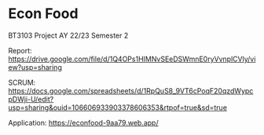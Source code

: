 # Econ Food
BT3103 Project AY 22/23 Semester 2

Report: https://drive.google.com/file/d/1Q4OPs1HIMNvSEeDSWmnE0ryVvnplCVly/view?usp=sharing

SCRUM: https://docs.google.com/spreadsheets/d/1RpQuS8_9VT6cPoqF20qzdWypcpDWji-U/edit?usp=sharing&ouid=106606933903378606353&rtpof=true&sd=true

Application: https://econfood-9aa79.web.app/
